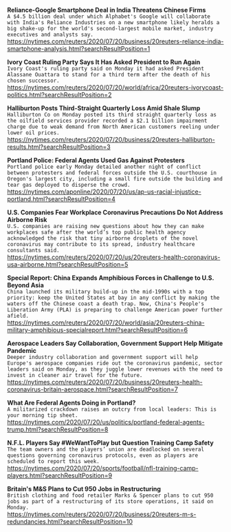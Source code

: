 **Reliance-Google Smartphone Deal in India Threatens Chinese Firms**\
`A $4.5 billion deal under which Alphabet's Google will collaborate with India's Reliance Industries on a new smartphone likely heralds a big shake-up for the world's second-largest mobile market, industry executives and analysts say.`\
https://nytimes.com/reuters/2020/07/20/business/20reuters-reliance-india-smartphone-analysis.html?searchResultPosition=1

**Ivory Coast Ruling Party Says It Has Asked President to Run Again**\
`Ivory Coast's ruling party said on Monday it had asked President Alassane Ouattara to stand for a third term after the death of his chosen successor.`\
https://nytimes.com/reuters/2020/07/20/world/africa/20reuters-ivorycoast-politics.html?searchResultPosition=2

**Halliburton Posts Third-Straight Quarterly Loss Amid Shale Slump**\
`Halliburton Co on Monday posted its third straight quarterly loss as the oilfield services provider recorded a $2.1 billion impairment charge due to weak demand from North American customers reeling under lower oil prices.`\
https://nytimes.com/reuters/2020/07/20/business/20reuters-halliburton-results.html?searchResultPosition=3

**Portland Police: Federal Agents Used Gas Against Protesters**\
`Portland police early Monday detailed another night of conflict between protesters and federal forces outside the U.S. courthouse in Oregon's largest city, including a small fire outside the building and tear gas deployed to disperse the crowd.`\
https://nytimes.com/aponline/2020/07/20/us/ap-us-racial-injustice-portland.html?searchResultPosition=4

**U.S. Companies Fear Workplace Coronavirus Precautions Do Not Address Airborne Risk**\
`U.S. companies are raising new questions about how they can make workplaces safe after the world’s top public health agency acknowledged the risk that tiny airborne droplets of the novel coronavirus may contribute to its spread, industry healthcare consultants said.`\
https://nytimes.com/reuters/2020/07/20/us/20reuters-health-coronavirus-usa-airborne.html?searchResultPosition=5

**Special Report: China Expands Amphibious Forces in Challenge to U.S. Beyond Asia**\
`China launched its military build-up in the mid-1990s with a top priority: keep the United States at bay in any conflict by making the waters off the Chinese coast a death trap. Now, China's People's Liberation Army (PLA) is preparing to challenge American power further afield.`\
https://nytimes.com/reuters/2020/07/20/world/asia/20reuters-china-military-amphibious-specialreport.html?searchResultPosition=6

**Aerospace Leaders Say Collaboration, Government Support Help Mitigate Pandemic**\
`Deeper industry collaboration and government support will help Europe's aerospace companies ride out the coronavirus pandemic, sector leaders said on Monday, as they juggle lower revenues with the need to invest in cleaner air travel for the future. `\
https://nytimes.com/reuters/2020/07/20/business/20reuters-health-coronavirus-britain-aerospace.html?searchResultPosition=7

**What Are Federal Agents Doing in Portland?**\
`A militarized crackdown raises an outcry from local leaders: This is your morning tip sheet.`\
https://nytimes.com/2020/07/20/us/politics/portland-federal-agents-trump.html?searchResultPosition=8

**N.F.L. Players Say #WeWantToPlay but Question Training Camp Safety**\
`The team owners and the players’ union are deadlocked on several questions governing coronavirus protocols, even as players are scheduled to report this week.`\
https://nytimes.com/2020/07/20/sports/football/nfl-training-camp-players.html?searchResultPosition=9

**Britain's M&S Plans to Cut 950 Jobs in Restructuring**\
`British clothing and food retailer Marks & Spencer plans to cut 950 jobs as part of a restructuring of its store operations, it said on Monday.`\
https://nytimes.com/reuters/2020/07/20/business/20reuters-m-s-redundancies.html?searchResultPosition=10

